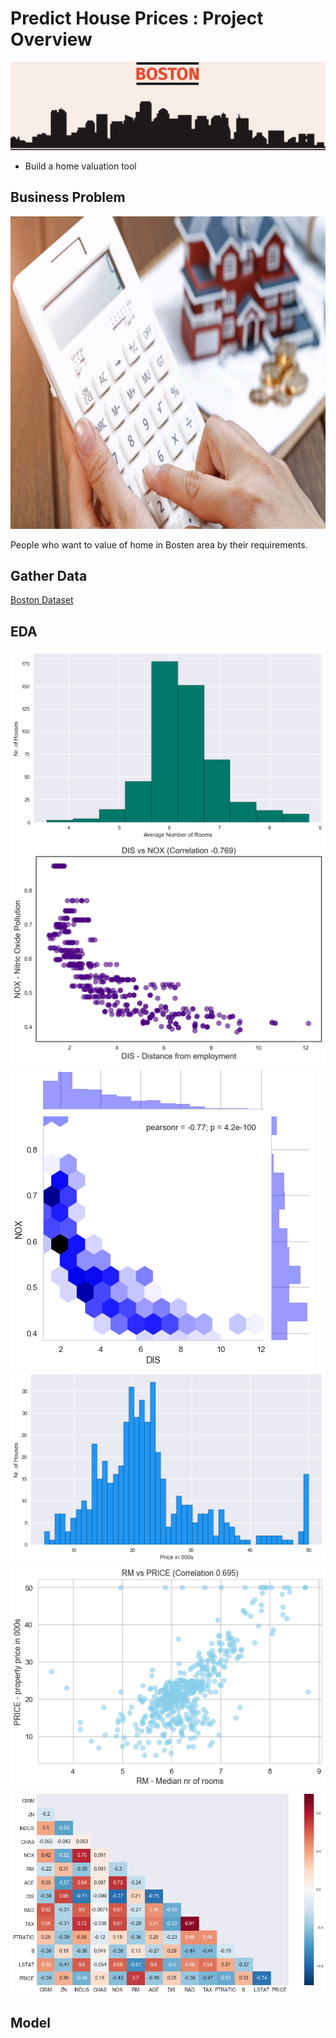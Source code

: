 # Predict House Prices : Project Overview
![](images/boston.png)
* Build a home valuation tool
   

## Business Problem
  <img src="images/problem.png" height="500px" >
  
  People who want to value of home in Bosten area by their requirements.

## Gather Data
   [Boston Dataset](https://scikit-learn.org/stable/modules/generated/sklearn.datasets.load_boston.html)
   
## EDA
   ![](images/avg_no_room.png)
   ![](images/distance.png)
   ![](images/download.png)
   ![](images/house_price.png)
   ![](images/room_price.png)
   ![](images/heatmap.png)
      
      
## Model
